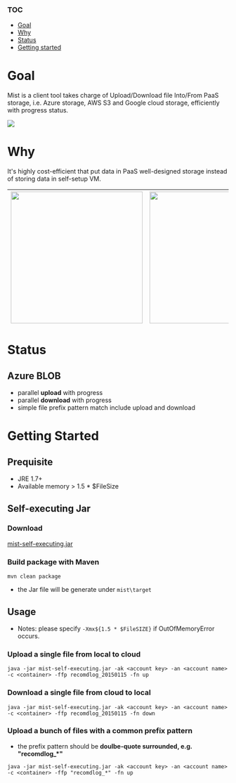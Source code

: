### TOC
* [Goal](#goal)
* [Why](#why)
* [Status](#status)
* [Getting started](#getting-started)

# Goal
Mist is a client tool takes charge of Upload/Download file Into/From PaaS storage, i.e. Azure storage, AWS S3 and Google cloud storage, efficiently with progress status.

![](https://drive.google.com/uc?id=0B78KhWqVkVmtU0tJTGVHaHJTN0E)

# Why
It's highly cost-efficient that put data in PaaS well-designed storage instead of storing data in self-setup VM.

<img src="https://drive.google.com/uc?id=0B78KhWqVkVmtTkFmOXN4cEpka2s" width="300">|<img src="https://drive.google.com/uc?id=0B78KhWqVkVmtVXFUOGdWbG1mcVk" width="300">
---|---

# Status
## Azure BLOB
* parallel **upload** with progress
* parallel **download** with progress
* simple file prefix pattern match include upload and download

# Getting Started
## Prequisite
* JRE 1.7+
* Available memory > 1.5 * $FileSize

## Self-executing Jar
### Download
[mist-self-executing.jar](https://github.com/VenRaaS/mist/blob/master/mist/target/mist-self-executing.jar?raw=true)

### Build package with Maven 
`mvn clean package`
* the Jar file will be generate under `mist\target`

## Usage
* Notes: please specify `-Xmx${1.5 * $FileSIZE}` if OutOfMemoryError occurs.

### Upload a single file from local to cloud
```
java -jar mist-self-executing.jar -ak <account key> -an <account name> -c <container> -ffp recomdlog_20150115 -fn up
```
### Download a single file from cloud to local
```
java -jar mist-self-executing.jar -ak <account key> -an <account name> -c <container> -ffp recomdlog_20150115 -fn down
```
### Upload a bunch of files with a common prefix pattern
* the prefix pattern should be **doulbe-quote surrounded, e.g. "recomdlog_*"**
```
java -jar mist-self-executing.jar -ak <account key> -an <account name> -c <container> -ffp "recomdlog_*" -fn up
```

